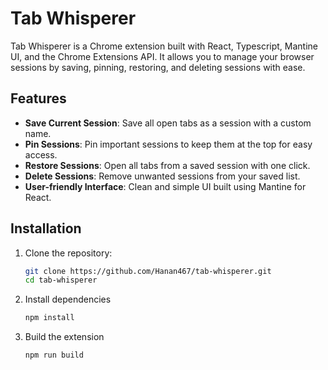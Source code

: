 # Tab Whisperer

Tab Whisperer is a Chrome extension built with React, Typescript, Mantine UI, and the Chrome Extensions API. It allows you to manage your browser sessions by saving, pinning, restoring, and deleting sessions with ease.

## Features

- **Save Current Session**: Save all open tabs as a session with a custom name.
- **Pin Sessions**: Pin important sessions to keep them at the top for easy access.
- **Restore Sessions**: Open all tabs from a saved session with one click.
- **Delete Sessions**: Remove unwanted sessions from your saved list.
- **User-friendly Interface**: Clean and simple UI built using Mantine for React.

## Installation

1. Clone the repository:
   ```bash
   git clone https://github.com/Hanan467/tab-whisperer.git
   cd tab-whisperer
   ```
2. Install dependencies
   ```bash
   npm install
    ```
3. Build the extension
   ```bash
   npm run build
   ```
